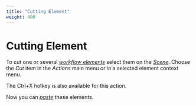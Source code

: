 ```yaml
---
title: "Cutting Element"
weight: 400
---
```



# Cutting Element

To cut one or several [_workflow elements_](../introduction/workflow-elements-and-connections) select them on the [_Scene_](../introduction/workflow-designer-window-components). Choose the _Cut_ item in the _Actions_ main menu or in a selected element context menu.

The Ctrl+X hotkey is also available for this action.

Now you can _[paste](pasting-element)_ these elements.
